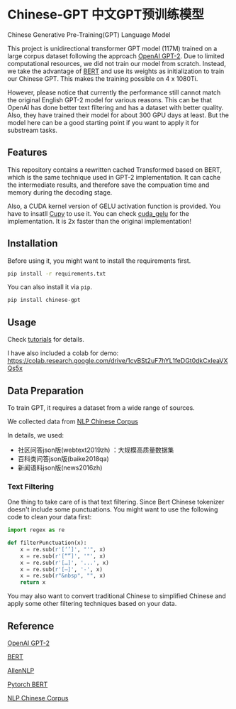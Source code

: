 # Chinese-GPT 中文GPT预训练模型

Chinese Generative Pre-Training(GPT) Language Model

This project is unidirectional transformer GPT model (117M) trained on a large corpus dataset following the approach [OpenAI GPT-2](https://openai.com/blog/better-language-models/). Due to limited computational resources, we did not train our model from scratch. Instead, we take the advantage of [BERT](https://arxiv.org/abs/1810.04805) and use its weights as initialization to train our Chinese GPT. This makes the training possible on 4 x 1080Ti.

However, please notice that currently the performance still cannot match the original English GPT-2 model for various reasons. This can be that OpenAI has done better text filtering and has a dataset with better quality. Also, they have trained their model for about 300 GPU days at least. But the model here can be a good starting point if you want to apply it for substream tasks. 

## Features

This repository contains a rewritten cached Transformed based on BERT, which is the same technique used in GPT-2 implementation. It can cache the intermediate results, and therefore save the compuation time and memory during the decoding stage. 

Also, a CUDA kernel version of GELU activation function is provided. You have to insatll [Cupy](https://github.com/cupy/cupy) to use it. You can check [cuda_gelu](https://github.com/qywu/Chinese-GPT/blob/master/chinese_gpt/cuda_gelu.py) for the implementation. It is 2x faster than the original implementation!

## Installation 
Before using it, you might want to install the requirements first.

   ```bash
   pip install -r requirements.txt
   ```

You can also install it via `pip`.

   ```bash
   pip install chinese-gpt
   ```
   
## Usage

Check [tutorials](https://github.com/qywu/Chinese-GPT/tree/master/tutorials) for details.

I have also included a colab for demo: https://colab.research.google.com/drive/1cvBSt2uF7hYL1feDGt0dkCxIeaVXQs5x

## Data Preparation
To train GPT, it requires a dataset from a wide range of sources.

We collected data from [NLP Chinese Corpus](https://github.com/brightmart/nlp_chinese_corpus)

In details, we used:

- 社区问答json版(webtext2019zh) ：大规模高质量数据集
- 百科类问答json版(baike2018qa)
- 新闻语料json版(news2016zh)

### Text Filtering

One thing to take care of is that text filtering. Since Bert Chinese tokenizer doesn't include some punctuations. You might want to use the following code to clean your data first:

```python
import regex as re

def filterPunctuation(x):
    x = re.sub(r'[‘’]', "'", x)
    x = re.sub(r'[“”]', '"', x)
    x = re.sub(r'[…]', '...', x)
    x = re.sub(r'[—]', '-', x)
    x = re.sub(r"&nbsp", "", x)
    return x
```

You may also want to convert traditional Chinese to simplified Chinese and apply some other filtering techniques based on your data. 

## Reference
 [OpenAI GPT-2](https://openai.com/blog/better-language-models/)
 
 [BERT](https://arxiv.org/abs/1810.04805)
 
 [AllenNLP](https://github.com/allenai/allennlp/)
 
 [Pytorch BERT](https://github.com/huggingface/pytorch-pretrained-BERT)
 
 [NLP Chinese Corpus](https://github.com/brightmart/nlp_chinese_corpus)
